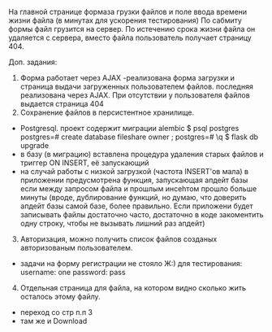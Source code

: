 На главной странице формаза грузки файлов и поле ввода времени жизни файла 
(в минутах для ускорения тестирования) По сабмиту формы файл грузится на сервер. 
По истечению срока жизни файла он удаляется с сервера, вместо файла пользователь получает страницу 404.

Доп. задания:
1. Форма работает через AJAX
  -реализована форма загрузки и страница выдачи загруженных пользователем файлов.
  последняя реализована через AJAX. При отсутствии у пользователя файлов выдается
  страница 404
2. Сохранение файлов в персистентное хранилище. 
  - Postgresql. проект содержит миграции alembic
        $ psql postgres
         postgres=# create database fileshare owner <username>;
         postgres=# \q
        $ flask db upgrade
  -  в базу (в миграцию) вставлена процедура удаления старых файлов и триггер
    ON INSERT, её запускающий
  - на случай работы с низкой загрузкой (частота  INSERT'ов мала) в приложении предусмотрена
    функция, запускающая апдейт базы если между запросом файла и прошлым инсеhтом прошло больше минуты
    (вроде, дублирование функций, но думаю, что доверить апдейт базы самой базе, более правильно. 
    Если приложени будет записывать файлы достаточно часто, достаточно в коде закоментить одну строку, 
    чтобы не вызывать лишний раз апдейт)
3. Авторизация, можно получить список файлов созданых авторизованым пользователем.
  - задачи на форму регистрации не стояло Ж:)
    для тестирования:
      username: one
      password: pass
 4. Отдельная страница для файла, на котором видно сколько жить осталось этому файлу.
  - переход со стр п.п 3
  - там же и Download 
   
